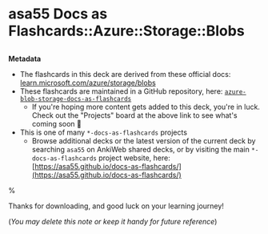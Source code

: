 # asa55 Docs as Flashcards::Azure::Storage::Blobs

##

**Metadata**

- The flashcards in this deck are derived from these official docs: [learn.microsoft.com/azure/storage/blobs](https://learn.microsoft.com/azure/storage/blobs/)
- These flashcards are maintained in a GitHub repository, here: [`azure-blob-storage-docs-as-flashcards`](https://github.com/asa55/azure-blob-storage-docs-as-flashcards)
  - If you're hoping more content gets added to this deck, you're in luck. Check out the "Projects" board at the above link to see what's coming soon 🚀
- This is one of many `*-docs-as-flashcards` projects
  - Browse additional decks or the latest version of the current deck by searching `asa55` on AnkiWeb shared decks, or by visiting the main `*-docs-as-flashcards` project website, here: [https://asa55.github.io/docs-as-flashcards/](https://asa55.github.io/docs-as-flashcards/)

%

Thanks for downloading, and good luck on your learning journey!

(_You may delete this note or keep it handy for future reference_)
